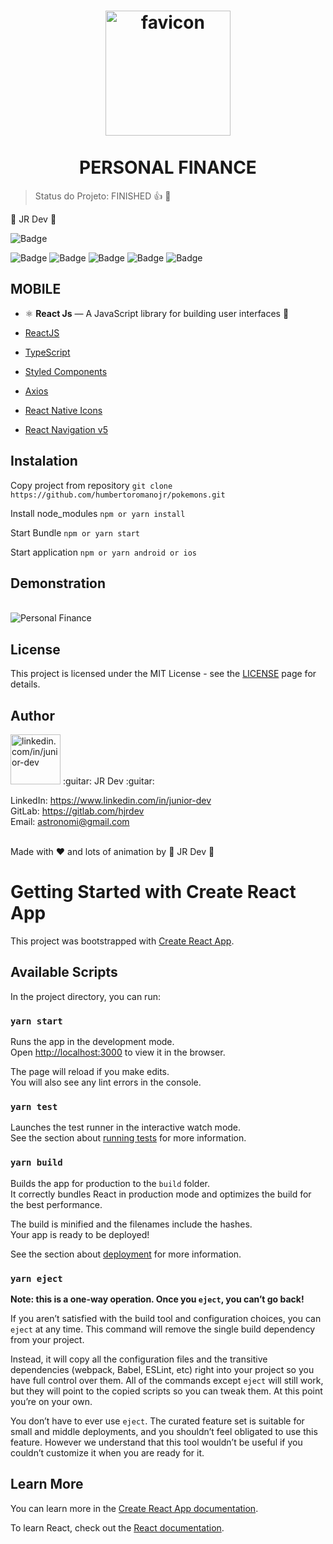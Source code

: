 <h1 align="center">
  <img src="https://i.ibb.co/0c5jqdx/favicon.png" alt="favicon" width="200" height="200" border="0">
<br>
<br>
PERSONAL FINANCE
</h1>

> Status do Projeto: FINISHED 👍 🤟

:guitar: JR Dev :guitar:

![Badge](https://img.shields.io/static/v1?label=reactnative&message=FrameWork&color=blue&style=for-the-badge&logo=REACTNATIVE)

![Badge](https://img.shields.io/github/issues/humbertoromanojr/pokemons?logo=visual-studio-code&style=plastic&logo=appveyor)
![Badge](https://img.shields.io/github/forks/humbertoromanojr/pokemons)
![Badge](https://img.shields.io/github/stars/humbertoromanojr/pokemons)
![Badge](https://img.shields.io/github/license/humbertoromanojr/pokemons)
![Badge](https://img.shields.io/twitter/url?url=https%3A%2F%2Fgithub.com%2Fhumbertoromanojr%2Fpokemons)

## MOBILE
- ⚛️ **React Js** — A JavaScript library for building user interfaces :sparkling_heart:

-   [ReactJS](https://reactjs.org/)
-   [TypeScript](https://www.typescriptlang.org/)
-   [Styled Components](https://www.styled-components.com/)
-   [Axios](https://github.com/axios/axios)
-   [React Native Icons](https://github.com/oblador/react-native-vector-icons)
-   [React Navigation v5](https://reactnavigation.org/)



## Instalation
Copy project from repository
`git clone https://github.com/humbertoromanojr/pokemons.git`

Install node_modules
`npm or yarn install`

Start Bundle
`npm or yarn start`

Start application
`npm or yarn android or ios`


## Demonstration
<br>
  <img src="https://i.ibb.co/fGp6FkM/personal-finance.png" alt="Personal Finance" border="0">
<br>


## License
This project is licensed under the MIT License - see the [LICENSE](https://opensource.org/licenses/MIT) page for details.


## Author
<img src="https://avatars1.githubusercontent.com/u/6500430?s=460&u=42d7e22fa1c77b061505fe1cfc3fcaa3e2a4d1e5&v=4" width="80" alt="linkedin.com/in/junior-dev">
:guitar: JR Dev :guitar:
<br />

LinkedIn: https://www.linkedin.com/in/junior-dev <br />
GitLab: https://gitlab.com/hjrdev <br />
Email: astronomi@gmail.com <br />
<br />

Made with :heart: and lots of animation by :guitar: JR Dev :guitar:


###


# Getting Started with Create React App

This project was bootstrapped with [Create React App](https://github.com/facebook/create-react-app).

## Available Scripts

In the project directory, you can run:

### `yarn start`

Runs the app in the development mode.\
Open [http://localhost:3000](http://localhost:3000) to view it in the browser.

The page will reload if you make edits.\
You will also see any lint errors in the console.

### `yarn test`

Launches the test runner in the interactive watch mode.\
See the section about [running tests](https://facebook.github.io/create-react-app/docs/running-tests) for more information.

### `yarn build`

Builds the app for production to the `build` folder.\
It correctly bundles React in production mode and optimizes the build for the best performance.

The build is minified and the filenames include the hashes.\
Your app is ready to be deployed!

See the section about [deployment](https://facebook.github.io/create-react-app/docs/deployment) for more information.

### `yarn eject`

**Note: this is a one-way operation. Once you `eject`, you can’t go back!**

If you aren’t satisfied with the build tool and configuration choices, you can `eject` at any time. This command will remove the single build dependency from your project.

Instead, it will copy all the configuration files and the transitive dependencies (webpack, Babel, ESLint, etc) right into your project so you have full control over them. All of the commands except `eject` will still work, but they will point to the copied scripts so you can tweak them. At this point you’re on your own.

You don’t have to ever use `eject`. The curated feature set is suitable for small and middle deployments, and you shouldn’t feel obligated to use this feature. However we understand that this tool wouldn’t be useful if you couldn’t customize it when you are ready for it.

## Learn More

You can learn more in the [Create React App documentation](https://facebook.github.io/create-react-app/docs/getting-started).

To learn React, check out the [React documentation](https://reactjs.org/).

